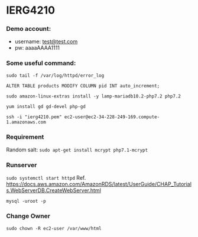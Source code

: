 # IERG4210

### Demo account:
- username: test@test.com
- pw: aaaaAAAA1111

### Some useful command:

`sudo tail -f /var/log/httpd/error_log`

`ALTER TABLE products MODIFY COLUMN pid INT auto_increment;
`

`sudo amazon-linux-extras install -y lamp-mariadb10.2-php7.2 php7.2
`

`yum install gd gd-devel php-gd
`

`ssh -i "ierg4210.pem" ec2-user@ec2-34-228-249-169.compute-1.amazonaws.com`
### Requirement
Random salt:
`sudo apt-get install mcrypt php7.1-mcrypt`

### Runserver
`sudo systemctl start httpd`
Ref. https://docs.aws.amazon.com/AmazonRDS/latest/UserGuide/CHAP_Tutorials.WebServerDB.CreateWebServer.html

`mysql -uroot -p`

### Change Owner
`sudo chown -R ec2-user /var/www/html`
